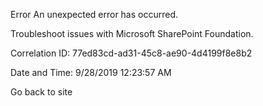 Error An unexpected error has occurred.

Troubleshoot issues with Microsoft SharePoint Foundation.

Correlation ID: 77ed83cd-ad31-45c8-ae90-4d4199f8e8b2

Date and Time: 9/28/2019 12:23:57 AM

Go back to site